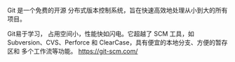 Git 是一个免费的开源 分布式版本控制系统，旨在快速高效地处理从小到大的所有项目。

Git易于学习， 占用空间小，性能快如闪电。它超越了 SCM 工具，如 Subversion、CVS、Perforce 和 ClearCase，具有便宜的本地分支、方便的暂存区和 多个工作流等功能。
https://git-scm.com/